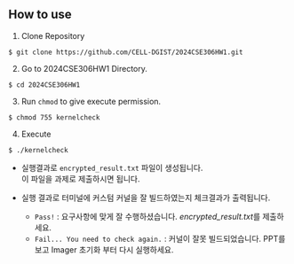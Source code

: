 ## How to use

1. Clone Repository  
  ```
  $ git clone https://github.com/CELL-DGIST/2024CSE306HW1.git
  ```

2. Go to 2024CSE306HW1 Directory.  
  ```
  $ cd 2024CSE306HW1
  ```

3. Run `chmod` to give execute permission.  
  ```
  $ chmod 755 kernelcheck
  ```

4. Execute
  ```
  $ ./kernelcheck
  ```
 - 실행결과로 `encrypted_result.txt` 파일이 생성됩니다.   
   이 파일을 과제로 제출하시면 됩니다.  
 
 - 실행 결과로 터미널에 커스텀 커널을 잘 빌드하였는지 체크결과가 출력됩니다.
    - `Pass!` : 요구사항에 맞게 잘 수행하셨습니다. *encrypted_result.txt*를 제출하세요.
    - `Fail... You need to check again.` : 커널이 잘못 빌드되었습니다. PPT를 보고 Imager 초기화 부터 다시 실행하세요.
    
